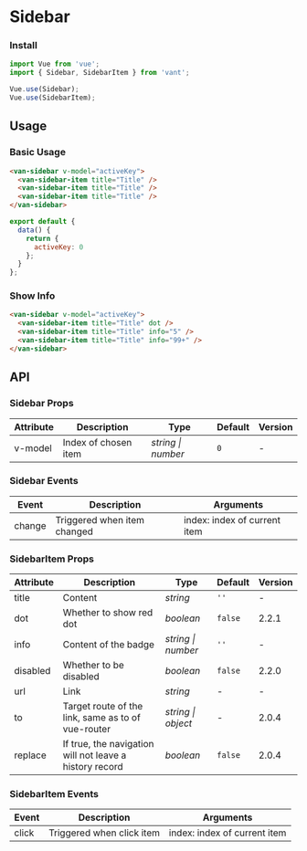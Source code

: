 # Sidebar

### Install

``` javascript
import Vue from 'vue';
import { Sidebar, SidebarItem } from 'vant';

Vue.use(Sidebar);
Vue.use(SidebarItem);
```

## Usage

### Basic Usage

```html
<van-sidebar v-model="activeKey">
  <van-sidebar-item title="Title" />
  <van-sidebar-item title="Title" />
  <van-sidebar-item title="Title" />
</van-sidebar>
```

``` javascript
export default {
  data() {
    return {
      activeKey: 0
    };
  }
};
```

### Show Info

```html
<van-sidebar v-model="activeKey">
  <van-sidebar-item title="Title" dot />
  <van-sidebar-item title="Title" info="5" />
  <van-sidebar-item title="Title" info="99+" />
</van-sidebar>
```

## API

### Sidebar Props

| Attribute | Description | Type | Default | Version |
|------|------|------|------|------|
| v-model | Index of chosen item | *string \| number* | `0` | - |

### Sidebar Events

| Event | Description | Arguments |
|------|------|------|
| change | Triggered when item changed | index: index of current item |

### SidebarItem Props

| Attribute | Description | Type | Default | Version |
|------|------|------|------|------|
| title | Content | *string* | `''` | - |
| dot | Whether to show red dot | *boolean* | `false` | 2.2.1 |
| info | Content of the badge | *string \| number* | `''` | - |
| disabled | Whether to be disabled | *boolean* | `false` | 2.2.0 |
| url | Link | *string* | - | - |
| to | Target route of the link, same as to of vue-router | *string \| object* | - | 2.0.4 |
| replace | If true, the navigation will not leave a history record | *boolean* | `false` | 2.0.4 |

### SidebarItem Events

| Event | Description | Arguments |
|------|------|------|
| click | Triggered when click item | index: index of current item |
